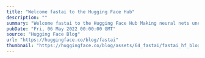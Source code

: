 ```yaml
---
title: "Welcome fastai to the Hugging Face Hub"
description: ""
summary: "Welcome fastai to the Hugging Face Hub Making neural nets uncool again... and sharing them Few have ..."
pubDate: "Fri, 06 May 2022 00:00:00 GMT"
source: "Hugging Face Blog"
url: "https://huggingface.co/blog/fastai"
thumbnail: "https://huggingface.co/blog/assets/64_fastai/fastai_hf_blog.png"
---
```


